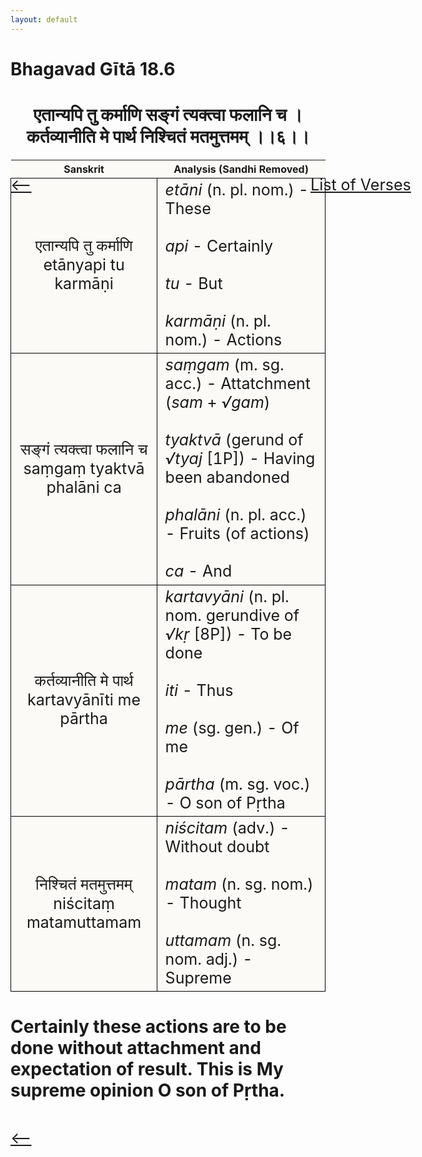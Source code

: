 ```yaml
---
layout: default
---
```

<!---
Text can be **bold**, _italic_, or ~~strikethrough~~.

[Link to another page](./another-page.html)

There should be whitespace between paragraphs.

There should be whitespace between paragraphs. We recommend including a README, or a file with information about your project.
--->

# Bhagavad Gītā 18.6

<style>
table {
  border-collapse: collapse;
  border-style: hidden;
}
th {
  background: #FBFAF7;
}
td {
  font-size: 25px;
  background: #FBFAF7;
  border: 1px solid black;
}
div.move {
  font-size: 25px;
}
</style>

<h1 style="text-align:center">
एतान्यपि तु कर्माणि सङ्गं त्यक्त्वा फलानि च । <br>
कर्तव्यानीति मे पार्थ निश्चितं मतमुत्तमम् ।।६।।
</h1>
<div class="move" style="position:relative;min-width:960px">
 <p style="position: absolute;left:480px;top:0"><a href="./ch18.html">List of Verses</a></p>
</div>
<div class="move" style="position:relative;min-width:960px">
 <p style="position: absolute;left:0;top:0"><a href="./v18-5.html">⟵</a></p>
</div>
<div class="move" style="position:relative;min-width:960px">
 <p style="position: absolute;right:0;top:0"><a href="./v18-7.html">⟶</a></p>
</div>

| Sanskrit | Analysis (Sandhi Removed) |
|:-:|-|
| एतान्यपि तु कर्माणि<br>etānyapi tu karmāṇi | <em>etāni</em> (n. pl. nom.) - These<br><br><em>api</em> - Certainly<br><br><em>tu</em> - But<br><br><em>karmāṇi</em> (n. pl. nom.) - Actions |
|  सङ्गं त्यक्त्वा फलानि च<br>saṃgaṃ tyaktvā phalāni ca | <em>saṃgam</em> (m. sg. acc.) - Attatchment (<em>sam</em> + <em>√gam</em>)<br><br><em>tyaktvā</em> (gerund of <em>√tyaj</em> [1P]) - Having been abandoned<br><br><em>phalāni</em> (n. pl. acc.) - Fruits (of actions)<br><br><em>ca</em> - And  |
| कर्तव्यानीति मे पार्थ<br>kartavyānīti me pārtha | <em>kartavyāni</em> (n. pl. nom. gerundive of <em>√kṛ</em> [8P]) - To be done <br><br><em>iti</em> - Thus<br><br><em>me</em> (sg. gen.) - Of me<br><br><em>pārtha</em> (m. sg. voc.) - O son of Pṛtha |
|  निश्चितं मतमुत्तमम्<br>niścitaṃ matamuttamam | <em>niścitam</em> (adv.) - Without doubt<br><br><em>matam</em> (n. sg. nom.) - Thought<br><br><em>uttamam</em> (n. sg. nom. adj.) - Supreme |

<h1>
Certainly these actions are to be done without attachment and expectation of result.
This is My supreme opinion O son of Pṛtha.
</h1>
<div class="move" style="position:relative;min-width:960px">
 <p style="position: absolute;left:0;top:0"><a href="./v18-5.html">⟵</a></p>
</div>
<div class="move" style="position:relative;min-width:960px">
 <p style="position: absolute;right:0;top:0"><a href="./v18-7.html">⟶</a></p>
</div>
